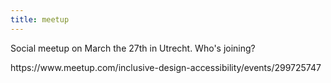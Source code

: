 ```yaml
---
title: meetup
---
```


Social meetup on March the 27th in Utrecht. Who's joining?

https\://www\.meetup.com/inclusive-design-accessibility/events/299725747
